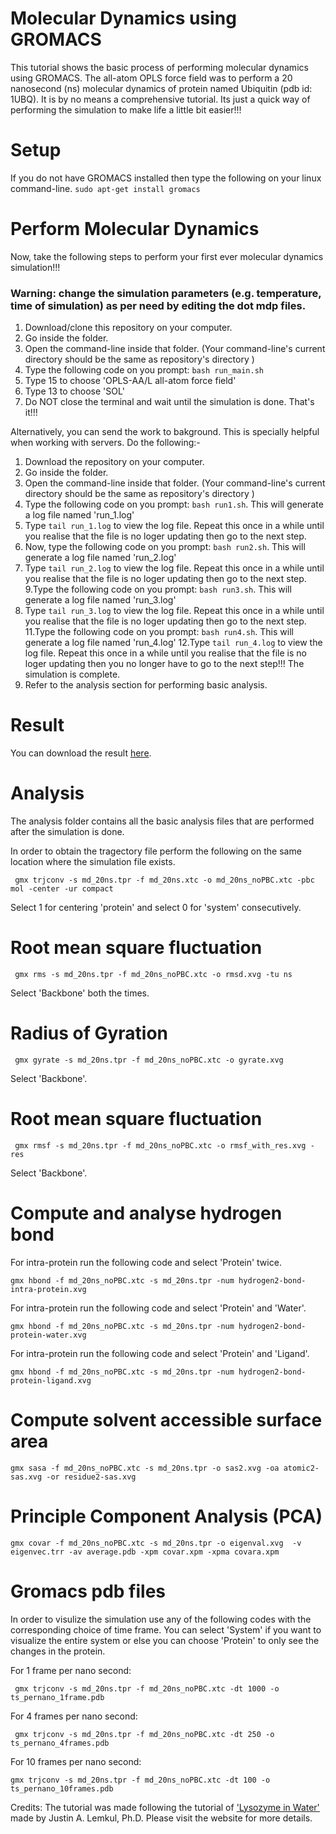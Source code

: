 # Molecular Dynamics using GROMACS
This tutorial shows the basic process of performing molecular dynamics using GROMACS. The all-atom OPLS force field was to perform a 20 nanosecond (ns) molecular dynamics of protein named Ubiquitin (pdb id: 1UBQ). It is by no means a comprehensive tutorial. Its just a quick way of performing the simulation to make life a little bit easier!!!

# Setup

If you do not have GROMACS installed then type the following on your linux command-line.
```sudo apt-get install gromacs```

# Perform Molecular Dynamics
Now, take the following steps to perform your first ever molecular dynamics simulation!!! 

### Warning: change the simulation parameters (e.g. temperature, time of simulation) as per need by editing the dot mdp files. 

1. Download/clone this repository on your computer. 
2. Go inside the folder. 
3. Open the command-line inside that folder. (Your command-line's current directory should be the same as repository's directory )
4. Type the following code on you prompt: ```bash run_main.sh```
5. Type 15 to choose 'OPLS-AA/L all-atom force field'
6. Type 13 to choose 'SOL'
7. Do NOT close the terminal and wait until the simulation is done. That's it!!!

Alternatively, you can send the work to bakground. This is specially helpful when working with servers. Do the following:-
1. Download the repository on your computer. 
2. Go inside the folder. 
3. Open the command-line inside that folder. (Your command-line's current directory should be the same as repository's directory )
4. Type the following code on you prompt: ```bash run1.sh```. This will generate a log file named 'run_1.log'
5. Type ```tail run_1.log``` to view the log file. Repeat this once in a while until you realise that the file is no loger updating then go to the next step.
7. Now, type the following code on you prompt: ```bash run2.sh```. This will generate a log file named 'run_2.log'
8. Type ```tail run_2.log``` to view the log file. Repeat this once in a while until you realise that the file is no loger updating then go to the next step.
9.Type the following code on you prompt: ```bash run3.sh```. This will generate a log file named 'run_3.log'
10. Type ```tail run_3.log``` to view the log file. Repeat this once in a while until you realise that the file is no loger updating then go to the next step.
11.Type the following code on you prompt: ```bash run4.sh```. This will generate a log file named 'run_4.log' 
12.Type ```tail run_4.log``` to view the log file. Repeat this once in a while until you realise that the file is no loger updating then you no longer have to go to the next step!!! The simulation is complete.
13. Refer to the analysis section for performing basic analysis.

# Result

You can download the result [here](https://drive.google.com/file/d/16YBVtBMm6LMhNpkXPDAqYWni0rGpMQeQ/view?usp=sharing).

# Analysis

The analysis folder contains all the basic analysis files that are performed after the simulation is done. 

In order to obtain the tragectory file perform the following on the same location where the simulation file exists.

``` gmx trjconv -s md_20ns.tpr -f md_20ns.xtc -o md_20ns_noPBC.xtc -pbc mol -center -ur compact``` 

Select 1 for centering 'protein' and select 0 for 'system' consecutively. 

# Root mean square fluctuation

``` gmx rms -s md_20ns.tpr -f md_20ns_noPBC.xtc -o rmsd.xvg -tu ns``` 

Select 'Backbone' both the times.

# Radius of Gyration

``` gmx gyrate -s md_20ns.tpr -f md_20ns_noPBC.xtc -o gyrate.xvg``` 

Select 'Backbone'.

# Root mean square fluctuation

``` gmx rmsf -s md_20ns.tpr -f md_20ns_noPBC.xtc -o rmsf_with_res.xvg -res``` 

Select 'Backbone'.

# Compute and analyse hydrogen bond

For intra-protein run the following code and select 'Protein' twice. 

```gmx hbond -f md_20ns_noPBC.xtc -s md_20ns.tpr -num hydrogen2-bond-intra-protein.xvg```

For intra-protein run the following code and select 'Protein' and 'Water'. 

```gmx hbond -f md_20ns_noPBC.xtc -s md_20ns.tpr -num hydrogen2-bond-protein-water.xvg```

For intra-protein run the following code and select 'Protein' and 'Ligand'. 

```gmx hbond -f md_20ns_noPBC.xtc -s md_20ns.tpr -num hydrogen2-bond-protein-ligand.xvg```


# Compute solvent accessible surface area

```gmx sasa -f md_20ns_noPBC.xtc -s md_20ns.tpr -o sas2.xvg -oa atomic2-sas.xvg -or residue2-sas.xvg```

# Principle Component Analysis (PCA)

```gmx covar -f md_20ns_noPBC.xtc -s md_20ns.tpr -o eigenval.xvg  -v eigenvec.trr -av average.pdb -xpm covar.xpm -xpma covara.xpm```


# Gromacs pdb files

In order to visulize the simulation use any of the following codes with the corresponding choice of time frame. You can select 'System' if you want to visualize the entire system or else you can choose 'Protein' to only see the changes in the protein. 

For 1 frame per nano second:

``` gmx trjconv -s md_20ns.tpr -f md_20ns_noPBC.xtc -dt 1000 -o ts_pernano_1frame.pdb``` 

For 4 frames per nano second:

``` gmx trjconv -s md_20ns.tpr -f md_20ns_noPBC.xtc -dt 250 -o ts_pernano_4frames.pdb``` 

For 10 frames per nano second:

```gmx trjconv -s md_20ns.tpr -f md_20ns_noPBC.xtc -dt 100 -o ts_pernano_10frames.pdb``` 

Credits: The tutorial was made following the tutorial of ['Lysozyme in Water'](http://www.mdtutorials.com/gmx/lysozyme/index.html) made by Justin A. Lemkul, Ph.D. Please visit the website for more details.
